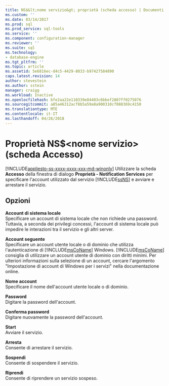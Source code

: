 ```yaml
---
title: NS$&lt;nome servizio&gt; proprietà (scheda accesso) | Documenti Microsoft
ms.custom: ''
ms.date: 03/14/2017
ms.prod: sql
ms.prod_service: sql-tools
ms.service: ''
ms.component: configuration-manager
ms.reviewer: ''
ms.suite: sql
ms.technology:
- database-engine
ms.tgt_pltfrm: ''
ms.topic: article
ms.assetid: 5e6816ec-d4c5-4429-8033-b97427584890
caps.latest.revision: 14
author: stevestein
ms.author: sstein
manager: craigg
ms.workload: Inactive
ms.openlocfilehash: bfe2aa22e110339e84403c6bbef2807ff0275076
ms.sourcegitcommit: a85a46312acf8b5a59a8a900310cf088369c4150
ms.translationtype: MTE
ms.contentlocale: it-IT
ms.lasthandoff: 04/26/2018
---
```

# <a name="nsltservice-namegt-properties-log-on-tab"></a>Proprietà NS$&lt;nome servizio&gt; (scheda Accesso)
[!INCLUDE[appliesto-ss-xxxx-xxxx-xxx-md-winonly](../../includes/appliesto-ss-xxxx-xxxx-xxx-md-winonly.md)]
  Utilizzare la scheda **Accesso** della finestra di dialogo **Proprietà - Notification Services** per specificare l'account utilizzato dal servizio [!INCLUDE[ssNS](../../includes/ssns-md.md)] e avviare e arrestare il servizio.  
  
## <a name="options"></a>Opzioni  
 **Account di sistema locale**  
 Specificare un account di sistema locale che non richiede una password. Tuttavia, a seconda dei privilegi concessi, l'account di sistema locale può impedire le interazioni tra il servizio e gli altri server.  
  
 **Account seguente**  
 Specificare un account utente locale o di dominio che utilizza l'autenticazione di [!INCLUDE[msCoName](../../includes/msconame-md.md)] Windows. [!INCLUDE[msCoName](../../includes/msconame-md.md)] consiglia di utilizzare un account utente di dominio con diritti minimi. Per ulteriori informazioni sulla selezione di un account, cercare l'argomento "Impostazione di account di Windows per i servizi" nella documentazione online.  
  
 **Nome account**  
 Specificare il nome dell'account utente locale o di dominio.  
  
 **Password**  
 Digitare la password dell'account.  
  
 **Conferma password**  
 Digitare nuovamente la password dell'account.  
  
 **Start**  
 Avviare il servizio.  
  
 **Arresta**  
 Consente di arrestare il servizio.  
  
 **Sospendi**  
 Consente di sospendere il servizio.  
  
 **Riprendi**  
 Consente di riprendere un servizio sospeso.  
  
  
